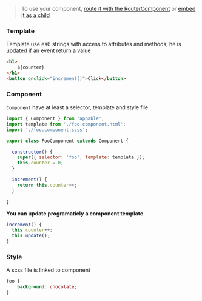 > To use your component, [route it with the RouterComponent](./🚦-Router-usage) or [embed it as a child](./🍰-Component-child)

### Template

Template use es6 strings with access to attributes and methods, he is updated if an event return a value

```html
<h1>
    ${counter}
</h1>
<button onclick="increment()">Click</button>
```

### Component

`Component` have at least a selector, template and style file

```js
import { Component } from 'appable';
import template from './foo.component.html';
import './foo.component.scss';

export class FooComponent extends Component {

  constructor() {
    super({ selector: 'foo', template: template });
    this.counter = 0;
  }

  increment() {
    return this.counter++;
  }

}
```

**You can update programaticly a component template**

```js
increment() {
  this.counter++;
  this.update();
}
```

### Style

A scss file is linked to component

```scss
foo {
    background: chocolate;
}
```